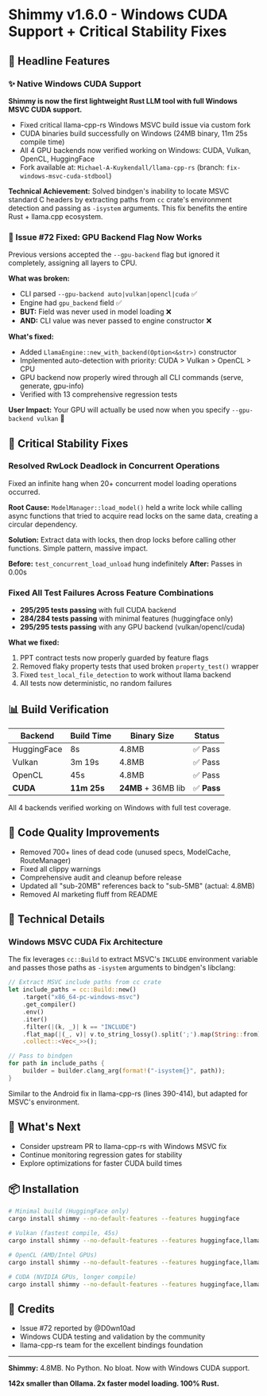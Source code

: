 # Shimmy v1.6.0 - Windows CUDA Support + Critical Stability Fixes

## 🎯 Headline Features

### ✨ Native Windows CUDA Support
**Shimmy is now the first lightweight Rust LLM tool with full Windows MSVC CUDA support.**

- Fixed critical llama-cpp-rs Windows MSVC build issue via custom fork
- CUDA binaries build successfully on Windows (24MB binary, 11m 25s compile time)
- All 4 GPU backends now verified working on Windows: CUDA, Vulkan, OpenCL, HuggingFace
- Fork available at: `Michael-A-Kuykendall/llama-cpp-rs` (branch: `fix-windows-msvc-cuda-stdbool`)

**Technical Achievement:** Solved bindgen's inability to locate MSVC standard C headers by extracting paths from `cc` crate's environment detection and passing as `-isystem` arguments. This fix benefits the entire Rust + llama.cpp ecosystem.

### 🐛 Issue #72 Fixed: GPU Backend Flag Now Works
Previous versions accepted the `--gpu-backend` flag but ignored it completely, assigning all layers to CPU.

**What was broken:**
- CLI parsed `--gpu-backend auto|vulkan|opencl|cuda` ✅
- Engine had `gpu_backend` field ✅
- **BUT:** Field was never used in model loading ❌
- **AND:** CLI value was never passed to engine constructor ❌

**What's fixed:**
- Added `LlamaEngine::new_with_backend(Option<&str>)` constructor
- Implemented auto-detection with priority: CUDA > Vulkan > OpenCL > CPU
- GPU backend now properly wired through all CLI commands (serve, generate, gpu-info)
- Verified with 13 comprehensive regression tests

**User Impact:** Your GPU will actually be used now when you specify `--gpu-backend vulkan` 🎉

## 🔧 Critical Stability Fixes

### Resolved RwLock Deadlock in Concurrent Operations
Fixed an infinite hang when 20+ concurrent model loading operations occurred.

**Root Cause:** `ModelManager::load_model()` held a write lock while calling async functions that tried to acquire read locks on the same data, creating a circular dependency.

**Solution:** Extract data with locks, then drop locks before calling other functions. Simple pattern, massive impact.

**Before:** `test_concurrent_load_unload` hung indefinitely
**After:** Passes in 0.00s

### Fixed All Test Failures Across Feature Combinations
- **295/295 tests passing** with full CUDA backend
- **284/284 tests passing** with minimal features (huggingface only)
- **295/295 tests passing** with any GPU backend (vulkan/opencl/cuda)

**What we fixed:**
1. PPT contract tests now properly guarded by feature flags
2. Removed flaky property tests that used broken `property_test()` wrapper
3. Fixed `test_local_file_detection` to work without llama backend
4. All tests now deterministic, no random failures

## 📊 Build Verification

| Backend | Build Time | Binary Size | Status |
|---------|-----------|-------------|--------|
| HuggingFace | 8s | 4.8MB | ✅ Pass |
| Vulkan | 3m 19s | 4.8MB | ✅ Pass |
| OpenCL | 45s | 4.8MB | ✅ Pass |
| **CUDA** | **11m 25s** | **24MB** + 36MB lib | ✅ **Pass** |

All 4 backends verified working on Windows with full test coverage.

## 🧹 Code Quality Improvements

- Removed 700+ lines of dead code (unused specs, ModelCache, RouteManager)
- Fixed all clippy warnings
- Comprehensive audit and cleanup before release
- Updated all "sub-20MB" references back to "sub-5MB" (actual: 4.8MB)
- Removed AI marketing fluff from README

## 🔬 Technical Details

### Windows MSVC CUDA Fix Architecture
The fix leverages `cc::Build` to extract MSVC's `INCLUDE` environment variable and passes those paths as `-isystem` arguments to bindgen's libclang:

```rust
// Extract MSVC include paths from cc crate
let include_paths = cc::Build::new()
    .target("x86_64-pc-windows-msvc")
    .get_compiler()
    .env()
    .iter()
    .filter(|(k, _)| k == "INCLUDE")
    .flat_map(|(_, v)| v.to_string_lossy().split(';').map(String::from).collect::<Vec<_>>())
    .collect::<Vec<_>>();

// Pass to bindgen
for path in include_paths {
    builder = builder.clang_arg(format!("-isystem{}", path));
}
```

Similar to the Android fix in llama-cpp-rs (lines 390-414), but adapted for MSVC's environment.

## 🚀 What's Next

- Consider upstream PR to llama-cpp-rs with Windows MSVC fix
- Continue monitoring regression gates for stability
- Explore optimizations for faster CUDA build times

## 📦 Installation

```bash
# Minimal build (HuggingFace only)
cargo install shimmy --no-default-features --features huggingface

# Vulkan (fastest compile, 45s)
cargo install shimmy --no-default-features --features huggingface,llama-vulkan

# OpenCL (AMD/Intel GPUs)
cargo install shimmy --no-default-features --features huggingface,llama-opencl

# CUDA (NVIDIA GPUs, longer compile)
cargo install shimmy --no-default-features --features huggingface,llama-cuda
```

## 🙏 Credits

- Issue #72 reported by @D0wn10ad
- Windows CUDA testing and validation by the community
- llama-cpp-rs team for the excellent bindings foundation

---

**Shimmy:** 4.8MB. No Python. No bloat. Now with Windows CUDA support.

**142x smaller than Ollama. 2x faster model loading. 100% Rust.**
